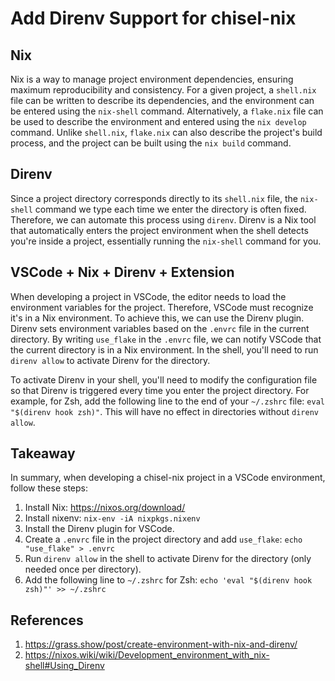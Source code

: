 # Add Direnv Support for chisel-nix

## Nix
Nix is a way to manage project environment dependencies, ensuring maximum reproducibility and consistency. For a given project, a `shell.nix` file can be written to describe its dependencies, and the environment can be entered using the `nix-shell` command. Alternatively, a `flake.nix` file can be used to describe the environment and entered using the `nix develop` command. Unlike `shell.nix`, `flake.nix` can also describe the project's build process, and the project can be built using the `nix build` command.

## Direnv
Since a project directory corresponds directly to its `shell.nix` file, the `nix-shell` command we type each time we enter the directory is often fixed. Therefore, we can automate this process using `direnv`. Direnv is a Nix tool that automatically enters the project environment when the shell detects you're inside a project, essentially running the `nix-shell` command for you.

## VSCode + Nix + Direnv + Extension
When developing a project in VSCode, the editor needs to load the environment variables for the project. Therefore, VSCode must recognize it's in a Nix environment. To achieve this, we can use the Direnv plugin. Direnv sets environment variables based on the `.envrc` file in the current directory. By writing `use_flake` in the `.envrc` file, we can notify VSCode that the current directory is in a Nix environment. In the shell, you'll need to run `direnv allow` to activate Direnv for the directory.

To activate Direnv in your shell, you'll need to modify the configuration file so that Direnv is triggered every time you enter the project directory. For example, for Zsh, add the following line to the end of your `~/.zshrc` file: `eval "$(direnv hook zsh)"`. This will have no effect in directories without `direnv allow`.

## Takeaway
In summary, when developing a chisel-nix project in a VSCode environment, follow these steps:
1. Install Nix: https://nixos.org/download/
2. Install nixenv: `nix-env -iA nixpkgs.nixenv`
3. Install the Direnv plugin for VSCode.
4. Create a `.envrc` file in the project directory and add `use_flake`: `echo "use_flake" > .envrc`
5. Run `direnv allow` in the shell to activate Direnv for the directory (only needed once per directory).
6. Add the following line to `~/.zshrc` for Zsh: `echo 'eval "$(direnv hook zsh)"' >> ~/.zshrc`

## References
1. https://grass.show/post/create-environment-with-nix-and-direnv/
2. https://nixos.wiki/wiki/Development_environment_with_nix-shell#Using_Direnv